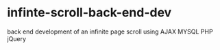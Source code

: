 # infinte-scroll-back-end-dev
back end development of an infinite page scroll
using AJAX MYSQL PHP jQuery
